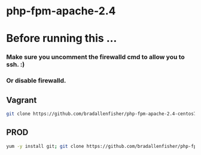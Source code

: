 # php-fpm-apache-2.4
# Before running this ...

### Make sure you uncomment the firewalld cmd to allow you to ssh. :)
### Or disable firewalld.

## Vagrant
```bash
git clone https://github.com/bradallenfisher/php-fpm-apache-2.4-centos7.git; cd php-fpm-apache-2.4-centos7; vagrant up
```

## PROD
```bash
yum -y install git; git clone https://github.com/bradallenfisher/php-fpm-apache-2.4-centos7.git; cd php-fpm-apache-2.4-centos7/intall; chmod 700 prod.sh; ./prod.sh
```
